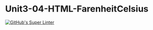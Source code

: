 # Unit3-04-HTML-FarenheitCelsius
[![GitHub's Super Linter](https://github.com/ICS20-Programming-Grace-S/Unit3-04-HTML-FarenheitCelsius/workflows/GitHub's%20Super%20Linter/badge.svg)](https://github.com/ICS20-Programming-Grace-S/Unit3-04-HTML-FarenheitCelsius/actions)
